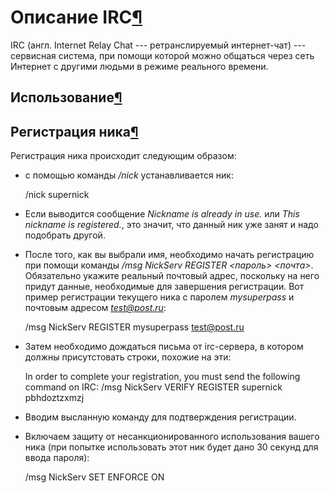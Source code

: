 # Описание IRC[¶](#Описание-IRC)

IRC (англ. Internet Relay Chat --- ретранслируемый интернет-чат) --- сервисная система, при помощи которой можно общаться через сеть Интернет с другими людьми в режиме реального времени.

## Использование[¶](#Использование)

## Регистрация ника[¶](#Регистрация-ника)
Регистрация ника происходит следующим образом:

* с помощью команды _/nick_ устанавливается ник:  

    
    /nick supernick
    

* Если выводится сообщение _Nickname is already in use._ или _This nickname is registered._, это значит, что данный ник уже занят и надо подобрать другой.
* После того, как вы выбрали имя, необходимо начать регистрацию при помощи команды _/msg NickServ REGISTER <пароль\> <почта\>_. Обязательно укажите реальный почтовый адрес, поскольку на него придут данные, необходимые для завершения регистрации. Вот пример регистрации текущего ника с паролем _mysuperpass_ и почтовым адресом _[test@post.ru](mailto:test@post.ru)_:  

    
    /msg NickServ REGISTER mysuperpass test@post.ru
    

* Затем необходимо дождаться письма от irc-сервера, в котором должны присутстовать строки, похожие на эти:  

    
    In order to complete your registration, you must send the following
    command on IRC:
    /msg NickServ VERIFY REGISTER supernick pbhdoztzxmzj
    

* Вводим высланную команду для подтверждения регистрации.
* Включаем защиту от несанкционированного использования вашего ника (при попытке использовать этот ник будет дано 30 секунд для ввода пароля):  

    
    /msg NickServ SET ENFORCE ON